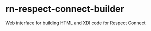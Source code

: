 rn-respect-connect-builder
==========================

Web interface for building HTML and XDI code for Respect Connect
